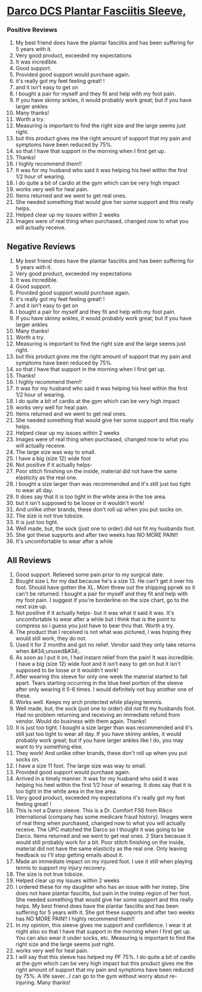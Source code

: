 # [Darco DCS Plantar Fasciitis Sleeve,](https://products.checkmycream.com/products/Darco-DCS-Plantar-Fasciitis-Sleeve.html)

### Positive Reviews

<ol>
      <li>My best friend does have the plantar fasciitis and has been suffering for 5 years with it.  </li>
      <li>Very good product, exceeded my expectations</li>
      <li>It was incredible.</li>
      <li>Good support.</li>
      <li>Provided good support would purchase again.</li>
      <li>it&#x27;s really got my feet feeling great! !</li>
      <li>and it isn&#x27;t easy to get on</li>
      <li>I bought a pair for myself and they fit and help with my foot pain.</li>
      <li>If you have skinny ankles, it would probably work great; but if you have larger ankles</li>
      <li>Many thanks!</li>
      <li>Worth a try.</li>
      <li>Measuring is important to find the right size and the large seems just right.</li>
      <li>but this product gives me the right amount of support that my pain and symptoms have been reduced by 75%.  </li>
      <li>so that I have that support in the morning when I first get up.  </li>
      <li>Thanks!</li>
      <li>I highly recommend them!!</li>
      <li>It was for my husband who said it was helping his heel within the first 1/2 hour of wearing.</li>
      <li>I do quite a bit of cardio at the gym which can be very high impact</li>
      <li>works very well for heal pain.</li>
      <li>Items returned and we went to get real ones.</li>
      <li>She needed something that would give her some support and this really helps.  </li>
      <li>Helped clear up my issues within 2 weeks</li>
      <li>Images were of real thing when purchased, changed now to what you will actually receive.</li>
</ol>


<h2>Negative Reviews</h2>
<ol>
<li> My best friend does have the plantar fasciitis and has been suffering for 5 years with it.  </li>
<li> Very good product, exceeded my expectations</li>
<li> It was incredible.</li>
<li> Good support.</li>
<li> Provided good support would purchase again.</li>
<li> it&#x27;s really got my feet feeling great! !</li>
<li> and it isn&#x27;t easy to get on</li>
<li> I bought a pair for myself and they fit and help with my foot pain.</li>
<li> If you have skinny ankles, it would probably work great; but if you have larger ankles</li>
<li> Many thanks!</li>
<li> Worth a try.</li>
<li> Measuring is important to find the right size and the large seems just right.</li>
<li> but this product gives me the right amount of support that my pain and symptoms have been reduced by 75%.  </li>
<li> so that I have that support in the morning when I first get up.  </li>
<li> Thanks!</li>
<li> I highly recommend them!!</li>
<li> It was for my husband who said it was helping his heel within the first 1/2 hour of wearing.</li>
<li> I do quite a bit of cardio at the gym which can be very high impact</li>
<li> works very well for heal pain.</li>
<li> Items returned and we went to get real ones.</li>
<li> She needed something that would give her some support and this really helps.  </li>
<li> Helped clear up my issues within 2 weeks</li>
<li> Images were of real thing when purchased, changed now to what you will actually receive.</li>
<li> The large size was way to small.</li>
<li> I have a big (size 12) wide foot</li>
<li> Not positive if it actually helps-</li>
<li> Poor stitch finishing on the inside, material did not have the same elasticity as the real one.</li>
<li> I bought a size larger than was recommended and it&#x27;s still just too tight to wear all day.  </li>
<li> It does say that it is too tight in the white area in the toe area.</li>
<li> but it isn&#x27;t supposed to be loose or it wouldn&#x27;t work!</li>
<li> And unlike other brands, these don&#x27;t roll up when you put socks on.</li>
<li> The size is not true tobsize.</li>
<li> It is just too tight.  </li>
<li> Well made, but, the sock (just one to order) did not fit my husbands foot.  </li>
<li> She got these supports and after two weeks has NO MORE PAIN!!  </li>
<li> It&#x27;s uncomfortable to wear after a while</li>
</ol>

<h2>All Reviews</h2>

<ol>
    <li> Good support. Relieved some pain prior to my surgical date.</li>
    <li> Bought size L for my dad because he&#x27;s a size 13. He can&#x27;t get it over his foot. Should have gotten the XL. Mom threw out the shipping pprwk so it can&#x27;t be returned. I bought a pair for myself and they fit and help with my foot pain. I suggest if you&#x27;re borderline on the size chart, go to the next size up.</li>
    <li> Not positive if it actually helps- but it was what it said it was. It&#x27;s uncomfortable to wear after a while but i think that is the point to compress so i guess you just have to bear thru that.  Worth a try.</li>
    <li> The product that I received is not what was pictured, I was hoping they would still work, they do not.</li>
    <li> Used it for 2 months and got no relief. Vendor said they only take returns when &amp;#34;unused&amp;#34;.</li>
    <li> As soon as I put it on, I had instant relief from the pain! It was incredible. I have a big (size 12) wide foot and it isn&#x27;t easy to get on but it isn&#x27;t supposed to be loose or it wouldn&#x27;t work!</li>
    <li> After wearing this sleeve for only one week the material started to fall apart. Tears starting occurring in the blue heel portion of the sleeve after only wearing it 5-6 times. I would definitely not buy another one of these.</li>
    <li> Works  well. Keeps my arch protected while playing tennnis.</li>
    <li> Well made, but, the sock (just one to order) did not fit my husbands foot.  Had no problem returning and receiving an immediate refund from vendor.  Would do business with them again.  Thanks!</li>
    <li> It is just too tight.  I bought a size larger than was recommended and it&#x27;s still just too tight to wear all day.  If you have skinny ankles, it would probably work great; but if you have larger ankles like I do, you may want to try something else.</li>
    <li> They work!  And unlike other brands, these don&#x27;t roll up when you put socks on.</li>
    <li> I have a size 11 foot. The large size was way to small.</li>
    <li> Provided good support would purchase again.</li>
    <li> Arrived in a timely manner. It was for my husband who said it was helping his heel within the first 1/2 hour of wearing. It does say that it is too tight in the white area in the toe area.</li>
    <li> Very good product, exceeded my expectations it&#x27;s really got my feet feeling great! !</li>
    <li> This is not a Darco sleeve. This is a Dr. Comfort FS6 from Rikco International (company has some medicare fraud history). Images were of real thing when purchased, changed now to what you will actually receive. The UPC matched the Darco so I thought it was going to be Darco. Items returned and we went to get real ones. 2 Stars because it would still probably work for a bit. Poor stitch finishing on the inside, material did not have the same elasticity as the real one. Only leaving feedback so I&#x27;ll stop getting emails about it.</li>
    <li> Made an immediate impact on my injured foot. I use it still when playing tennis to support my injury recovery.</li>
    <li> The size is not true tobsize.</li>
    <li> Helped clear up my issues within 2 weeks</li>
    <li> I ordered these for my daughter who has an issue with her instep.  She does not have plantar fasciitis, but pain in the instep region of her foot.  She needed something that would give her some support and this really helps.  My best friend does have the plantar fasciitis and has been suffering for 5 years with it.  She got these supports and after two weeks has NO MORE PAIN!!  I highly recommend them!!</li>
    <li> In my opinion, this sleeve gives me support and confidence.  I wear it at night also so that I have that support in the morning when I first get up.  You can also wear it under socks, etc.  Measuring is important to find the right size and the large seems just right.</li>
    <li> works very well for heal pain.</li>
    <li> I will say that this sleeve has helped my PF 75%.  I do quite a bit of cardio at the gym which can be very high impact but this product gives me the right amount of support that my pain and symptoms have been reduced by 75%.  A life saver...I can go to the gym without worry about re-injuring.  Many thanks!</li>
</ol>




